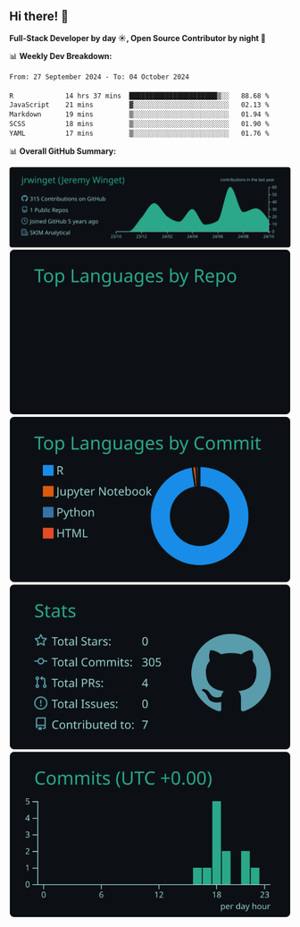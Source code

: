 ## Hi there! 👋

**Full-Stack Developer by day ☀️, Open Source Contributor by night 🌙**

📊 **Weekly Dev Breakdown:**
<!--START_SECTION:waka-->

```txt
From: 27 September 2024 - To: 04 October 2024

R             14 hrs 37 mins  ██████████████████████▒░░   88.68 %
JavaScript    21 mins         ▓░░░░░░░░░░░░░░░░░░░░░░░░   02.13 %
Markdown      19 mins         ▒░░░░░░░░░░░░░░░░░░░░░░░░   01.94 %
SCSS          18 mins         ▒░░░░░░░░░░░░░░░░░░░░░░░░   01.90 %
YAML          17 mins         ▒░░░░░░░░░░░░░░░░░░░░░░░░   01.76 %
```

<!--END_SECTION:waka-->

📊 **Overall GitHub Summary:**

[![](https://raw.githubusercontent.com/jrwinget/jrwinget/main/profile-summary-card-output/gotham/0-profile-details.svg)](https://github.com/vn7n24fzkq/github-profile-summary-cards)
[![](https://raw.githubusercontent.com/jrwinget/jrwinget/main/profile-summary-card-output/gotham/1-repos-per-language.svg)](https://github.com/vn7n24fzkq/github-profile-summary-cards) [![](https://raw.githubusercontent.com/jrwinget/jrwinget/main/profile-summary-card-output/gotham/2-most-commit-language.svg)](https://github.com/vn7n24fzkq/github-profile-summary-cards)
[![](https://raw.githubusercontent.com/jrwinget/jrwinget/main/profile-summary-card-output/gotham/3-stats.svg)](https://github.com/vn7n24fzkq/github-profile-summary-cards) [![](https://raw.githubusercontent.com/jrwinget/jrwinget/main/profile-summary-card-output/gotham/4-productive-time.svg)](https://github.com/vn7n24fzkq/github-profile-summary-cards)
